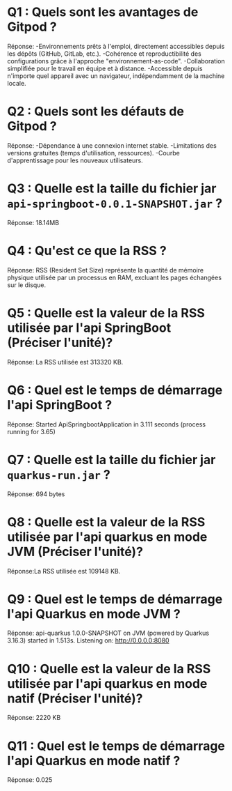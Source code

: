 # Q1 : Quels sont  les avantages de Gitpod ?
Réponse:
-Environnements prêts à l'emploi, directement accessibles depuis les dépôts (GitHub, GitLab, etc.).
-Cohérence et reproductibilité des configurations grâce à l'approche "environnement-as-code".
-Collaboration simplifiée pour le travail en équipe et à distance.
-Accessible depuis n'importe quel appareil avec un navigateur, indépendamment de la machine locale.


# Q2 : Quels sont les défauts de Gitpod ?
Réponse:
-Dépendance à une connexion internet stable.
-Limitations des versions gratuites (temps d'utilisation, ressources).
-Courbe d'apprentissage pour les nouveaux utilisateurs.

# Q3 : Quelle est la taille du fichier jar `api-springboot-0.0.1-SNAPSHOT.jar` ?
Réponse: 18.14MB

# Q4 : Qu'est ce que  la RSS ?
Réponse: RSS (Resident Set Size) représente la quantité de mémoire physique utilisée par un processus en RAM, excluant les pages échangées sur le disque.

# Q5 : Quelle est la valeur de la RSS utilisée par l'api SpringBoot (Préciser l'unité)?
Réponse: La RSS utilisée est 313320 KB.

# Q6 : Quel est le temps de démarrage l'api SpringBoot ?
Réponse: Started ApiSpringbootApplication in 3.111 seconds (process running for 3.65)

# Q7 : Quelle est la taille du fichier jar `quarkus-run.jar` ?
Réponse: 694 bytes

# Q8 : Quelle est la valeur de la RSS utilisée par l'api quarkus en mode JVM (Préciser l'unité)?
Réponse:La RSS utilisée est 109148 KB.

# Q9 : Quel est le temps de démarrage l'api Quarkus en mode JVM ?
Réponse: api-quarkus 1.0.0-SNAPSHOT on JVM (powered by Quarkus 3.16.3) started in 1.513s. Listening on: http://0.0.0.0:8080

# Q10 : Quelle est la valeur de la RSS utilisée par l'api quarkus en mode natif (Préciser l'unité)?
Réponse: 2220 KB

# Q11 : Quel est le temps de démarrage l'api Quarkus en mode natif ?
Réponse: 0.025
